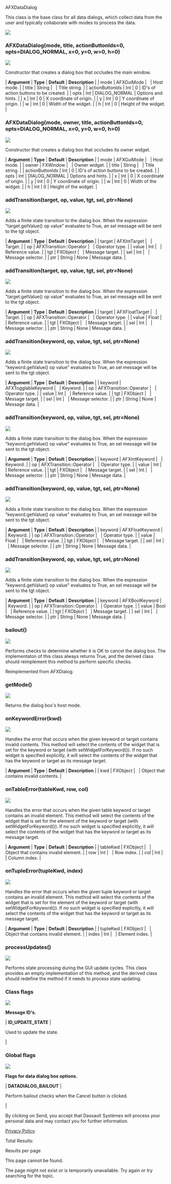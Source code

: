 AFXDataDialog

This class is the base class for all data dialogs, which collect data from the user and typically collaborate with modes to process the data.

![](https://help.3ds.com/2023/English/DSSIMULIA_Established/SIMACAERefImages/gui-afxdatadialog.png)

### AFXDataDialog(mode, title, actionButtonIds=0, opts=DIALOG_NORMAL, x=0, y=0, w=0, h=0)  
![](https://help.3ds.com/2023/English/DSSIMULIA_Established/IconsReference/butix_top_wline.png)

Constructor that creates a dialog box that occludes the main window.

| **Argument** | **Type** | **Default** | **Description** |
| mode | AFXGuiMode |   | Host mode. |
| title | String |   | Title string. |
| actionButtonIds | Int | 0 | ID's of action buttons to be created. |
| opts | Int | DIALOG_NORMAL | Options and hints. |
| x | Int | 0 | X coordinate of origin. |
| y | Int | 0 | Y coordinate of origin. |
| w | Int | 0 | Width of the widget. |
| h | Int | 0 | Height of the widget. |

### AFXDataDialog(mode, owner, title, actionButtonIds=0, opts=DIALOG_NORMAL, x=0, y=0, w=0, h=0)  
![](https://help.3ds.com/2023/English/DSSIMULIA_Established/IconsReference/butix_top_wline.png)

Constructor that creates a dialog box that occludes its owner widget.

| **Argument** | **Type** | **Default** | **Description** |
| mode | AFXGuiMode |   | Host mode. |
| owner | FXWindow |   | Owner widget. |
| title | String |   | Title string. |
| actionButtonIds | Int | 0 | ID's of action buttons to be created. |
| opts | Int | DIALOG_NORMAL | Options and hints. |
| x | Int | 0 | X coordinate of origin. |
| y | Int | 0 | Y coordinate of origin. |
| w | Int | 0 | Width of the widget. |
| h | Int | 0 | Height of the widget. |

### addTransition(target, op, value, tgt, sel, ptr=None)  
![](https://help.3ds.com/2023/English/DSSIMULIA_Established/IconsReference/butix_top_wline.png)

Adds a finite state transition to the dialog box. When the expression "target.getValue() op value" evaluates to True, an sel message will be sent to the tgt object.

| **Argument** | **Type** | **Default** | **Description** |
| target | AFXIntTarget |   | Target. |
| op | AFXTransition::Operator |   | Operator type. |
| value | Int |   | Reference value. |
| tgt | FXObject |   | Message target. |
| sel | Int |   | Message selector. |
| ptr | String | None | Message data. |

### addTransition(target, op, value, tgt, sel, ptr=None)  
![](https://help.3ds.com/2023/English/DSSIMULIA_Established/IconsReference/butix_top_wline.png)

Adds a finite state transition to the dialog box. When the expression "target.getValue() op value" evaluates to True, an sel message will be sent to the tgt object.

| **Argument** | **Type** | **Default** | **Description** |
| target | AFXFloatTarget |   | Target. |
| op | AFXTransition::Operator |   | Operator type. |
| value | Float |   | Reference value. |
| tgt | FXObject |   | Message target. |
| sel | Int |   | Message selector. |
| ptr | String | None | Message data. |

### addTransition(keyword, op, value, tgt, sel, ptr=None)  
![](https://help.3ds.com/2023/English/DSSIMULIA_Established/IconsReference/butix_top_wline.png)

Adds a finite state transition to the dialog box. When the expression "keyword.getValue() op value" evaluates to True, an sel message will be sent to the tgt object.

| **Argument** | **Type** | **Default** | **Description** |
| keyword | AFXTogglableKeyword |   | Keyword. |
| op | AFXTransition::Operator |   | Operator type. |
| value | Int |   | Reference value. |
| tgt | FXObject |   | Message target. |
| sel | Int |   | Message selector. |
| ptr | String | None | Message data. |

### addTransition(keyword, op, value, tgt, sel, ptr=None)  
![](https://help.3ds.com/2023/English/DSSIMULIA_Established/IconsReference/butix_top_wline.png)

Adds a finite state transition to the dialog box. When the expression "keyword.getValue() op value" evaluates to True, an sel message will be sent to the tgt object.

| **Argument** | **Type** | **Default** | **Description** |
| keyword | AFXIntKeyword |   | Keyword. |
| op | AFXTransition::Operator |   | Operator type. |
| value | Int |   | Reference value. |
| tgt | FXObject |   | Message target. |
| sel | Int |   | Message selector. |
| ptr | String | None | Message data. |

### addTransition(keyword, op, value, tgt, sel, ptr=None)  
![](https://help.3ds.com/2023/English/DSSIMULIA_Established/IconsReference/butix_top_wline.png)

Adds a finite state transition to the dialog box. When the expression "keyword.getValue() op value" evaluates to True, an sel message will be sent to the tgt object.

| **Argument** | **Type** | **Default** | **Description** |
| keyword | AFXFloatKeyword |   | Keyword. |
| op | AFXTransition::Operator |   | Operator type. |
| value | Float |   | Reference value. |
| tgt | FXObject |   | Message target. |
| sel | Int |   | Message selector. |
| ptr | String | None | Message data. |

### addTransition(keyword, op, value, tgt, sel, ptr=None)  
![](https://help.3ds.com/2023/English/DSSIMULIA_Established/IconsReference/butix_top_wline.png)

Adds a finite state transition to the dialog box. When the expression "keyword.getValue() op value" evaluates to True, an sel message will be sent to the tgt object.

| **Argument** | **Type** | **Default** | **Description** |
| keyword | AFXBoolKeyword |   | Keyword. |
| op | AFXTransition::Operator |   | Operator type. |
| value | Bool |   | Reference value. |
| tgt | FXObject |   | Message target. |
| sel | Int |   | Message selector. |
| ptr | String | None | Message data. |

### bailout()  
![](https://help.3ds.com/2023/English/DSSIMULIA_Established/IconsReference/butix_top_wline.png)

Performs checks to determine whether it is OK to cancel the dialog box. The implementaton of this class always returns True, and the derived class should reimplement this method to perform specific checks.

Reimplemented from AFXDialog.

### getMode()  
![](https://help.3ds.com/2023/English/DSSIMULIA_Established/IconsReference/butix_top_wline.png)

Returns the dialog box's host mode.

### onKeywordError(kwd)  
![](https://help.3ds.com/2023/English/DSSIMULIA_Established/IconsReference/butix_top_wline.png)

Handles the error that occurs when the given keyword or target contains invalid contents. This method will select the contents of the widget that is set for the keyword or target (with setWidgetForKeyword()). If no such widget is specified explicitly, it will select the contents of the widget that has the keyword or target as its message target.

| **Argument** | **Type** | **Default** | **Description** |
| kwd | FXObject |   | Object that contains invalid contents. |

### onTableError(tableKwd, row, col)  
![](https://help.3ds.com/2023/English/DSSIMULIA_Established/IconsReference/butix_top_wline.png)

Handles the error that occurs when the given table keyword or target contains an invalid element. This method will select the contents of the widget that is set for the element of the keyword or target (with setWidgetForKeyword()). If no such widget is specified explicitly, it will select the contents of the widget that has the keyword or target as its message target.

| **Argument** | **Type** | **Default** | **Description** |
| tableKwd | FXObject |   | Object that contains invalid element. |
| row | Int |   | Row index. |
| col | Int |   | Column index. |

### onTupleError(tupleKwd, index)  
![](https://help.3ds.com/2023/English/DSSIMULIA_Established/IconsReference/butix_top_wline.png)

Handles the error that occurs when the given tuple keyword or target contains an invalid element. This method will select the contents of the widget that is set for the element of the keyword or target (with setWidgetForKeyword()). If no such widget is specified explicitly, it will select the contents of the widget that has the keyword or target as its message target.

| **Argument** | **Type** | **Default** | **Description** |
| tupleKwd | FXObject |   | Object that contains invalid element. |
| index | Int |   | Element index. |

### processUpdates()  
![](https://help.3ds.com/2023/English/DSSIMULIA_Established/IconsReference/butix_top_wline.png)

Performs state processing during the GUI update cycles. This class provides an empty implementation of this method, and the derived class should redefine the method if it needs to process state updating.

### Class flags  
![](https://help.3ds.com/2023/English/DSSIMULIA_Established/IconsReference/butix_top_wline.png)


**Message ID's.**

| **ID\_UPDATE\_STATE** | 

Used to update the state.

 |

### Global flags  
![](https://help.3ds.com/2023/English/DSSIMULIA_Established/IconsReference/butix_top_wline.png)


**Flags for data dialog box options.**

| **DATADIALOG_BAILOUT** | 

Perform bailout checks when the Cancel button is clicked.

 |

By clicking on Send, you accept that Dassault Systèmes will process your personal data and may contact you for further information.

[Privacy Policy](https://www.3ds.com/privacy-policy).

Total Results:

Results per page

This page cannot be found.

The page might not exist or is temporarily unavailable. Try again or try searching for the topic.